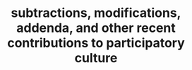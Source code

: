 ---
ee_id_show: '198'
title: subtractions, modifications, addenda, and other recent contributions to participatory
  culture
url: subtractions-modifications-addenda-and-other-recent-contributions-to-partic
live_url:
year: '2006'
venue: Team Gallery
state_country: New York
type:
dates:
wwwnews:
wwweblast:
pitch: "​Show that wz about re-using content / techniques. "
ps:
credits:
download:
layout: shows
---